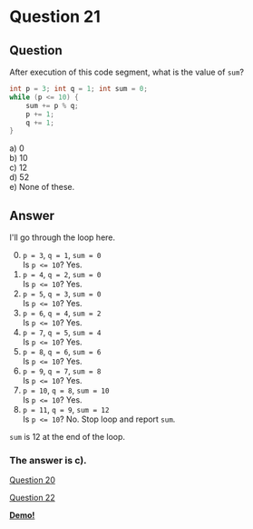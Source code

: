 # Question 21
## Question
After execution of this code segment, what is the value of `sum`?
```java
int p = 3; int q = 1; int sum = 0;
while (p <= 10) {
	sum += p % q;
	p += 1;
	q += 1;
}
```
a) 0  
b) 10  
c) 12  
d) 52  
e) None of these.
## Answer
I'll go through the loop here.

0. `p = 3`, `q = 1`, `sum = 0`  
Is `p <= 10`? 
Yes.
1. `p = 4`, `q = 2`, `sum = 0`  
Is `p <= 10`? 
Yes.
0. `p = 5`, `q = 3`, `sum = 0`  
Is `p <= 10`? 
Yes.
0. `p = 6`, `q = 4`, `sum = 2`  
Is `p <= 10`? 
Yes.
0. `p = 7`, `q = 5`, `sum = 4`  
Is `p <= 10`? 
Yes.
0. `p = 8`, `q = 6`, `sum = 6`  
Is `p <= 10`? 
Yes.
0. `p = 9`, `q = 7`, `sum = 8`  
Is `p <= 10`? 
Yes.
0. `p = 10`, `q = 8`, `sum = 10`  
Is `p <= 10`? 
Yes.
0. `p = 11`, `q = 9`, `sum = 12`  
Is `p <= 10`? 
No. Stop loop and report `sum`.

`sum` is 12 at the end of the loop.

### **The answer is c).**

[Question 20](https://thunderredstar.me/Test-2-Review/explanations/the_part_with_multiple_guesses/20-24/20)

[Question 22](https://thunderredstar.me/Test-2-Review/explanations/the_part_with_multiple_guesses/20-24/22)

**[Demo!](https://cscircles.cemc.uwaterloo.ca/java_visualize/#code=public%20class%20Demo%20%7B%0A%09public%20static%20void%20main%20(String%5B%5D%20args)%20%7B%0A%09%09int%20p%20%3D%203%3B%20int%20q%20%3D%201%3B%20int%20sum%20%3D%200%3B%0A%09%09while%20(p%20%3C%3D%2010)%20%7B%0A%09%09%09sum%20%2B%3D%20p%20%25%20q%3B%0A%09%09%09p%20%2B%3D%201%3B%0A%09%09%09q%20%2B%3D%201%3B%0A%09%09%7D%0A%09%09System.out.println(%22Sum%20is%20now%20%22%20%2B%20sum)%3B%0A%09%7D%0A%7D)**